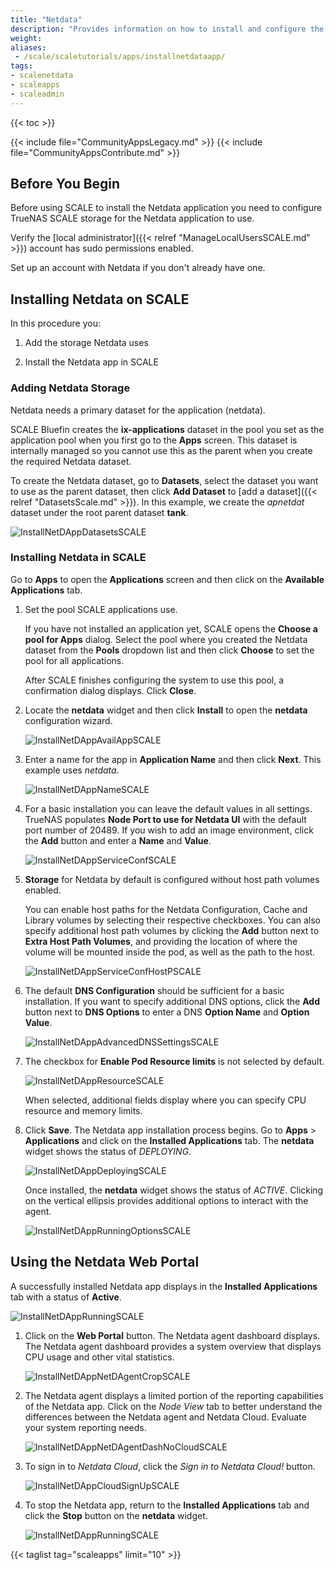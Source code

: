 ```yaml
---
title: "Netdata"
description: "Provides information on how to install and configure the Netdata app on TrueNAS SCALE."
weight:
aliases:
 - /scale/scaletutorials/apps/installnetdataapp/
tags:
- scalenetdata
- scaleapps
- scaleadmin
---
```


{{< toc >}}

{{< include file="CommunityAppsLegacy.md" >}}
{{< include file="CommunityAppsContribute.md" >}}

## Before You Begin

Before using SCALE to install the Netdata application you need to configure TrueNAS SCALE storage for the Netdata application to use.

Verify the [local administrator]({{< relref "ManageLocalUsersSCALE.md" >}}) account has sudo permissions enabled.

Set up an account with Netdata if you don't already have one.

## Installing Netdata on SCALE

In this procedure you:

1. Add the storage Netdata uses

2. Install the Netdata app in SCALE

### Adding Netdata Storage

Netdata needs a primary dataset for the application (netdata).

SCALE Bluefin creates the **ix-applications** dataset in the pool you set as the application pool when you first go to the **Apps** screen. This dataset is internally managed so you cannot use this as the parent when you create the required Netdata dataset.

To create the Netdata dataset, go to **Datasets**, select the dataset you want to use as the parent dataset, then click **Add Dataset** to [add a dataset]({{< relref "DatasetsScale.md" >}}). In this example, we create the *apnetdat* dataset under the root parent dataset **tank**.

![InstallNetDAppDatasetsSCALE](/images/SCALE/22.12/InstallNetDAppDatasetsSCALE.png "Netdata Dataset")

### Installing Netdata in SCALE

Go to **Apps** to open the **Applications** screen and then click on the **Available Applications** tab.

1. Set the pool SCALE applications use.

   If you have not installed an application yet, SCALE opens the **Choose a pool for Apps** dialog. Select the pool where you created the Netdata dataset from the **Pools** dropdown list and then click **Choose** to set the pool for all applications.

   After SCALE finishes configuring the system to use this pool, a confirmation dialog displays. Click **Close**.

2. Locate the **netdata** widget and then click **Install** to open the **netdata** configuration wizard.

   ![InstallNetDAppAvailAppSCALE](/images/SCALE/22.12/InstallNetDAppAvailAppSCALE.png "Available Applications")

3. Enter a name for the app in **Application Name** and then click **Next**. This example uses *netdata*.

   ![InstallNetDAppNameSCALE](/images/SCALE/22.12/InstallNetDAppNameSCALE.png "Add Nextcloud Application Name")

4. For a basic installation you can leave the default values in all settings.
   TrueNAS populates **Node Port to use for Netdata UI** with the default port number of 20489. If you wish to add an image environment, click the **Add** button and enter a **Name** and **Value**.

   ![InstallNetDAppServiceConfSCALE](/images/SCALE/22.12/InstallNetDAppServiceConfSCALE.png "Add Netdata Configuration Data")

5. **Storage** for Netdata by default is configured without host path volumes enabled.

   You can enable host paths for the Netdata Configuration, Cache and Library volumes by selecting their respective checkboxes. You can also specify additional host path volumes by clicking the **Add** button next to **Extra Host Path Volumes**, and providing the location of where the volume will be mounted inside the pod, as well as the path to the host.

   ![InstallNetDAppServiceConfHostPSCALE](/images/SCALE/22.12/InstallNetDAppServiceConfHostPSCALE.png "Add Netdata Storage Data")

6. The default **DNS Configuration** should be sufficient for a basic installation. If you want to specify additional DNS options, click the **Add** button next to **DNS Options** to enter a DNS  **Option Name** and **Option Value**.

   ![InstallNetDAppAdvancedDNSSettingsSCALE](/images/SCALE/22.12/InstallNetDAppAdvancedDNSSettingsSCALE.png "Add Netdata DNS Configuration")

7. The checkbox for **Enable Pod Resource limits** is not selected by default.

   ![InstallNetDAppResourceSCALE](/images/SCALE/22.12/InstallNetDAppResourceSCALE.png "Add Netdata Resources Configuration")

   When selected, additional fields display where you can specify CPU resource and memory limits.

8. Click **Save**. The Netdata app installation process begins. Go to **Apps** > **Applications** and click on the **Installed Applications** tab. The **netdata** widget shows the status of *DEPLOYING*.

   ![InstallNetDAppDeployingSCALE](/images/SCALE/22.12/InstallNetDAppDeployingSCALE.png "Netdata App Status")

   Once installed, the **netdata** widget shows the status of *ACTIVE*. Clicking on the vertical ellipsis provides additional options to interact with the agent.

   ![InstallNetDAppRunningOptionsSCALE](/images/SCALE/22.12/InstallNetDAppRunningOptionsSCALE.png "Netdata App Active")

## Using the Netdata Web Portal

A successfully installed Netdata app displays in the **Installed Applications** tab with a status of **Active**.

   ![InstallNetDAppRunningSCALE](/images/SCALE/22.12/InstallNetDAppRunningSCALE.png "Netdata App Installed")

1. Click on the **Web Portal** button. The Netdata agent dashboard displays. The Netdata agent dashboard provides a system overview that displays CPU usage and other vital statistics.

   ![InstallNetDAppNetDAgentCropSCALE](/images/SCALE/22.12/InstallNetDAppNetDAgentCropSCALE.png "Netdata Agent Dashboard")

2. The Netdata agent displays a limited portion of the reporting capabilities of the Netdata app. Click on the *Node View* tab to better understand the differences between the Netdata agent and Netdata Cloud. Evaluate your system reporting needs.

   ![InstallNetDAppNetDAgentDashNoCloudSCALE](/images/SCALE/22.12/InstallNetDAppNetDAgentDashNoCloudSCALE.png "Netdata Agent Node View")

3. To sign in to *Netdata Cloud*, click the *Sign in to Netdata Cloud!* button.

   ![InstallNetDAppCloudSignUpSCALE](/images/SCALE/22.12/InstallNetDAppCloudSignUpSCALE.png "Netdata Cloud Sign In")

4. To stop the Netdata app, return to the **Installed Applications** tab and click the **Stop** button on the **netdata** widget.

   ![InstallNetDAppRunningSCALE](/images/SCALE/22.12/InstallNetDAppRunningSCALE.png "Stopping the Netdata App")

{{< taglist tag="scaleapps" limit="10" >}}
